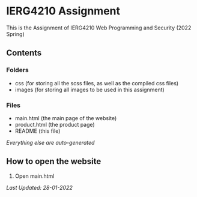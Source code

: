 # IERG4210 Assignment

This is the Assignment of IERG4210 Web Programming and Security (2022 Spring)

## Contents

### Folders

- css (for storing all the scss files, as well as the compiled css files)
- images (for storing all images to be used in this assignment)

### Files

- main.html (the main page of the website)
- product.html (the product page)
- README (this file)

_Everything else are auto-generated_

## How to open the website

1. Open main.html

_Last Updated: 28-01-2022_
